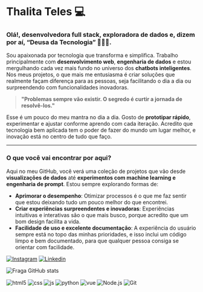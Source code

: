 
# Thalita Teles  💻  

### Olá!, desenvolvedora full stack, exploradora de dados e, dizem por aí, “Deusa da Tecnologia” 👩‍💻✨.

Sou apaixonada por tecnologia que transforma e simplifica. Trabalho principalmente com **desenvolvimento web**, **engenharia de dados** e estou mergulhando cada vez mais fundo no universo dos **chatbots inteligentes**. Nos meus projetos, o que mais me entusiasma é criar soluções que realmente façam diferença para as pessoas, seja facilitando o dia a dia ou surpreendendo com funcionalidades inovadoras.

> **"Problemas sempre vão existir. O segredo é curtir a jornada de resolvê-los."**

Esse é um pouco do meu mantra no dia a dia. Gosto de **prototipar rápido**, experimentar e ajustar conforme aprendo com cada iteração. Acredito que tecnologia bem aplicada tem o poder de fazer do mundo um lugar melhor, e inovação está no centro de tudo que faço.

---

### O que você vai encontrar por aqui?

Aqui no meu GitHub, você verá uma coleção de projetos que vão desde **visualizações de dados** até **experimentos com machine learning e engenharia de prompt**. Estou sempre explorando formas de:

- **Aprimorar o desempenho**: Otimizar processos é o que me faz sentir que estou deixando tudo um pouco melhor do que encontrei.
- **Criar experiências surpreendentes e inovadoras**: Experiências intuitivas e interativas são o que mais busco, porque acredito que um bom design facilita a vida.
- **Facilidade de uso e excelente documentação**: A experiência do usuário sempre está no topo das minhas prioridades, e isso inclui um código limpo e bem documentado, para que qualquer pessoa consiga se orientar com facilidade.


[![Instagram](https://img.shields.io/badge/Instagram-6e0dab?style=for-the-badge&logo=instagram&logoColor=black)](https://www.instagram.com/thalitatls/)
[![Linkedin](https://img.shields.io/badge/Linkedin-6e0dab?style=for-the-badge&logo=linkedin&logoColor=black)](https://www.linkedin.com/in/telessthalita/)

![Fraga GitHub stats](https://github-readme-stats.vercel.app/api?username=telessthalita&show_icons=true&theme=midnight-purple)

<div style="display: inline_block;">
  <img align="center" alt="html5" src="https://img.shields.io/badge/HTML5-6e0dab?style=for-the-badge&logo=html5&logoColor=black" />
  <img align="center" alt="css" src="https://img.shields.io/badge/CSS3-6e0dab?style=for-the-badge&logo=css3&logoColor=black" />
  <img align="center" alt="js" src="https://img.shields.io/badge/JavaScript-6e0dab?style=for-the-badge&logo=javascript&logoColor=black" />
  <img align="center" alt="python" src="https://img.shields.io/badge/Python-6e0dab?style=for-the-badge&logo=python&logoColor=black" />
  <img align="center" alt="vue" src="https://img.shields.io/badge/Vue.js-6e0dab?style=for-the-badge&logo=vue.js&logoColor=black" />
  <img align="center" alt="Node.js" src="https://img.shields.io/badge/Node.js-6e0dab?style=for-the-badge&logo=node.js&logoColor=black" />
  <img align="center" alt="Git" src="https://img.shields.io/badge/Git-6e0dab?style=for-the-badge&logo=Git&logoColor=black" />
</div><br/>


